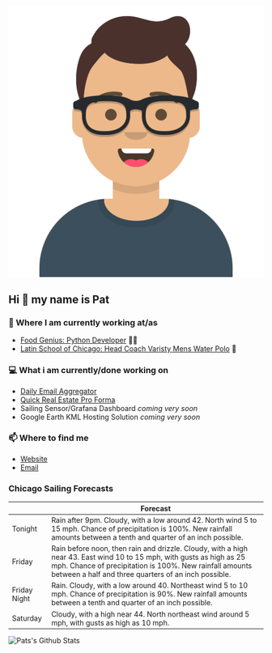 [![Social banner for p-j-falconer](https://raw.githubusercontent.com/P-J-FALCONER/P-J-FALCONER/master/assets/avataaars.svg)](https://patfalconer.com/)
## Hi :wave: my name is Pat

### 💼 Where I am currently working at/as
- [Food Genius: Python Developer](https://getfoodgenius.com/) 🍔🐍
- [Latin School of Chicago: Head Coach Varisty Mens Water Polo](https://www.latinschool.org/) 🤽


### 💻 What i am currently/done working on
 - [Daily Email Aggregator](https://github.com/P-J-FALCONER/dott_daily_mail)
 - [Quick Real Estate Pro Forma](https://github.com/P-J-FALCONER/henry)
 - Sailing Sensor/Grafana Dashboard *coming very soon*
 - Google Earth KML Hosting Solution *coming very soon*

### 📫 Where to find me
 - [Website](https://patfalconer.com/)
 - [Email](mailto:patrick.j.falconer@gmail.com)


### Chicago Sailing Forecasts
|   | Forecast  |
|---|---|
| Tonight | Rain after 9pm. Cloudy, with a low around 42. North wind 5 to 15 mph. Chance of precipitation is 100%. New rainfall amounts between a tenth and quarter of an inch possible. |
| Friday | Rain before noon, then rain and drizzle. Cloudy, with a high near 43. East wind 10 to 15 mph, with gusts as high as 25 mph. Chance of precipitation is 100%. New rainfall amounts between a half and three quarters of an inch possible. |
| Friday Night | Rain. Cloudy, with a low around 40. Northeast wind 5 to 10 mph. Chance of precipitation is 90%. New rainfall amounts between a tenth and quarter of an inch possible. |
| Saturday | Cloudy, with a high near 44. North northeast wind around 5 mph, with gusts as high as 10 mph. |

![Pats's Github Stats](https://github-readme-stats.vercel.app/api?username=p-j-falconer&show_icons=true&theme=radical)
